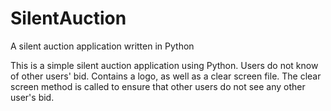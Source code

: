 # SilentAuction
A silent auction application written in Python

This is a simple silent auction application using Python. Users do not know of other users' bid. Contains a logo, as well as a clear screen file. The clear screen method is called to ensure that other users do not see any other user's bid. 
